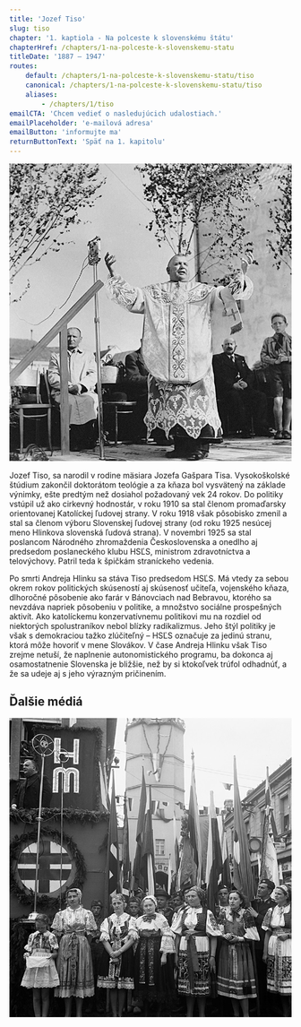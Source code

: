 ```yaml
---
title: 'Jozef Tiso'
slug: tiso
chapter: '1. kaptiola - Na polceste k slovenskému štátu'
chapterHref: /chapters/1-na-polceste-k-slovenskemu-statu
titleDate: '1887 – 1947'
routes:
    default: /chapters/1-na-polceste-k-slovenskemu-statu/tiso
    canonical: /chapters/1-na-polceste-k-slovenskemu-statu/tiso
    aliases:
        - /chapters/1/tiso
emailCTA: 'Chcem vedieť o nasledujúcich udalostiach.'
emailPlaceholder: 'e-mailová adresa'
emailButton: 'informujte ma'
returnButtonText: 'Späť na 1. kapitolu'
---
```


[![Neznámy autor. Deň Hlinkovej mládeže v Bánovciach nad Bebravou. 1941. Slovenský národný archív, Bratislava – fond STK](SVK_TMP.113.jpeg "Deň Hlinkovej mládeže v Bánovciach nad Bebravou")](http://www.webumenia.sk/dielo/SVK:TMP.113?collection=82)

<span class="drop-cap">J</span>ozef Tiso, sa narodil v rodine mäsiara Jozefa Gašpara Tisa. Vysokoškolské štúdium zakončil doktorátom teológie a za kňaza bol vysvätený na základe výnimky, ešte predtým než dosiahol požadovaný vek 24 rokov. Do politiky vstúpil už ako cirkevný hodnostár, v roku 1910 sa stal členom promaďarsky orientovanej Katolíckej ľudovej strany. V roku 1918 však pôsobisko zmenil a stal sa členom výboru Slovenskej ľudovej strany (od roku 1925 nesúcej meno Hlinkova slovenská ľudová strana). V novembri 1925 sa stal poslancom Národného zhromaždenia Československa a onedlho aj predsedom poslaneckého klubu HSĽS, ministrom zdravotníctva a telovýchovy. Patril teda k špičkám straníckeho vedenia.

Po smrti Andreja Hlinku sa stáva Tiso predsedom HSĽS. Má vtedy za sebou okrem rokov politických skúseností aj skúsenosť učiteľa, vojenského kňaza, dlhoročné pôsobenie ako farár v Bánovciach nad Bebravou, ktorého sa nevzdáva napriek pôsobeniu v politike, a množstvo sociálne prospešných aktivít. Ako katolíckemu konzervatívnemu politikovi mu na rozdiel od niektorých spolustraníkov nebol blízky radikalizmus. Jeho štýl politiky je však s demokraciou tažko zlúčiteľný – HSĽS označuje za jedinú stranu, ktorá môže hovoriť v mene Slovákov. V čase Andreja Hlinku však Tiso zrejme netuší, že naplnenie autonomistického programu, ba dokonca aj osamostatnenie Slovenska je bližšie, než by si ktokoľvek trúfol odhadnúť, a že sa udeje aj s jeho výrazným pričinením. 

## Ďalšie médiá
[![Neznámy autor. Z prehliadky Hlinkovej mládeže v Trenčíne. Jozef Tiso pri prejave. 1939.  Slovenský národný archív, Bratislava – fond STK](SVK_TMP.134.jpeg)](http://www.webumenia.sk/dielo/SVK:TMP.134?collection=82)